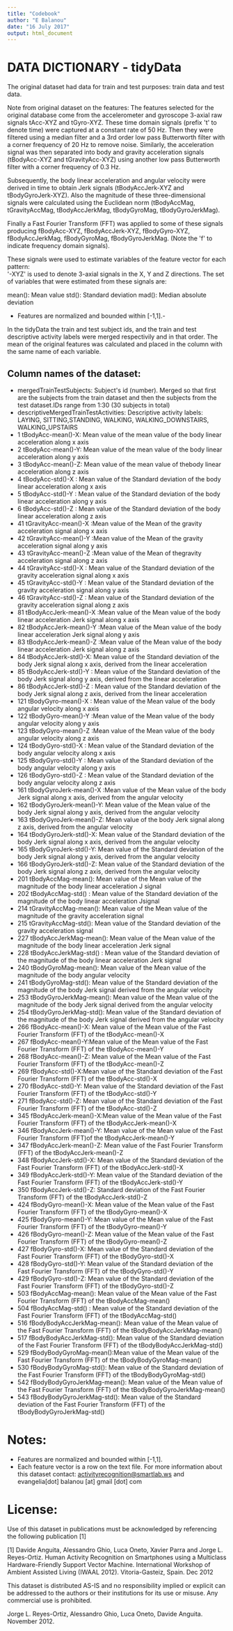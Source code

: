 ```yaml
---
title: "Codebook"
author: "E Balanou"
date: "16 July 2017"
output: html_document
---
```


#  DATA DICTIONARY - tidyData
The original dataset had data for train and test purposes: train data and test data. 

Note from original dataset on the features: 
The features selected for the original database come from the accelerometer and gyroscope 3-axial raw signals tAcc-XYZ and tGyro-XYZ. These time domain signals (prefix 't' to denote time) were captured at a constant rate of 50 Hz. Then they were filtered using a median filter and a 3rd order low pass Butterworth filter with a corner frequency of 20 Hz to remove noise. Similarly, the acceleration signal was then separated into body and gravity acceleration signals (tBodyAcc-XYZ and tGravityAcc-XYZ) using another low pass Butterworth filter with a corner frequency of 0.3 Hz. 

Subsequently, the body linear acceleration and angular velocity were derived in time to obtain Jerk signals (tBodyAccJerk-XYZ and tBodyGyroJerk-XYZ). Also the magnitude of these three-dimensional signals were calculated using the Euclidean norm (tBodyAccMag, tGravityAccMag, tBodyAccJerkMag, tBodyGyroMag, tBodyGyroJerkMag). 

Finally a Fast Fourier Transform (FFT) was applied to some of these signals producing fBodyAcc-XYZ, fBodyAccJerk-XYZ, fBodyGyro-XYZ, fBodyAccJerkMag, fBodyGyroMag, fBodyGyroJerkMag. (Note the 'f' to indicate frequency domain signals). 

These signals were used to estimate variables of the feature vector for each pattern:  
'-XYZ' is used to denote 3-axial signals in the X, Y and Z directions.
The set of variables that were estimated from these signals are: 

mean(): Mean value
std(): Standard deviation
mad(): Median absolute deviation 

- Features are normalized and bounded within [-1,1].- 

In the tidyData the train and test subject ids, and the train and test descriptive activity labels were merged respectivily and in that order.
The mean of the original features was calculated and placed in the column with the same name of each variable. 


## Column names of the dataset:

* mergedTrainTestSubjects:  Subject's id (number). Merged so that first are the subjects from the train dataset and then the subjects from the test dataset.IDs range from 1:30 (30 subjects in total)           
* descriptiveMergedTrainTestActivities: Descriptive activity labels: LAYING, SITTING,STANDING, WALKING, WALKING_DOWNSTAIRS, WALKING_UPSTAIRS
* 1 tBodyAcc-mean()-X:   Mean value of the mean value of the body linear acceleration along x axis              
* 2 tBodyAcc-mean()-Y:   Mean value of the mean value of the body linear acceleration along y axis        
* 3 tBodyAcc-mean()-Z:   Mean value of the mean value of thebody linear acceleration along z axis              
* 4 tBodyAcc-std()-X :  Mean value of the Standard deviation of the body linear acceleration along x axis           
* 5 tBodyAcc-std()-Y :  Mean value of the Standard deviation of the body linear acceleration along y axis
* 6 tBodyAcc-std()-Z :  Mean value of the Standard deviation of the body linear acceleration along z axis 
* 41 tGravityAcc-mean()-X :Mean value of the  Mean of the gravity acceleration signal along x axis          
* 42 tGravityAcc-mean()-Y :Mean value of the  Mean of the gravity acceleration signal along y axis           
* 43 tGravityAcc-mean()-Z :Mean value of the  Mean of thegravity acceleration signal along z axis          
* 44 tGravityAcc-std()-X : Mean value of the  Standard deviation of the gravity acceleration signal along x axis         
* 45 tGravityAcc-std()-Y : Mean value of the  Standard deviation of the gravity acceleration signal along y axis          
* 46 tGravityAcc-std()-Z : Mean value of the  Standard deviation of the gravity acceleration signal along z axis
* 81 tBodyAccJerk-mean()-X :Mean value of the  Mean value of the body  linear acceleration Jerk signal along x axis           
* 82 tBodyAccJerk-mean()-Y :Mean value of the  Mean value of the body  linear acceleration Jerk signal along y axis           
* 83 tBodyAccJerk-mean()-Z :Mean value of the  Mean value of the body  linear acceleration Jerk signal along z axis      
* 84 tBodyAccJerk-std()-X:  Mean value of the  Standard deviation of the body Jerk signal along x axis, derived from the linear acceleration      
* 85 tBodyAccJerk-std()-Y : Mean value of the  Standard deviation of the  body  Jerk signal along y axis, derived from the linear acceleration           
* 86 tBodyAccJerk-std()-Z : Mean value of the  Standard deviation of the  body  Jerk signal along z axis, derived from the linear acceleration 
* 121 tBodyGyro-mean()-X : Mean value of the  Mean value of the body angular velocity  along x axis
* 122 tBodyGyro-mean()-Y :Mean value of the  Mean value of the body angular velocity  along y axis
* 123 tBodyGyro-mean()-Z :Mean value of the  Mean value of the body angular velocity  along z axis
* 124 tBodyGyro-std()-X : Mean value of the Standard deviation of the body angular velocity  along x axis
* 125 tBodyGyro-std()-Y : Mean value of the Standard deviation of the body angular velocity  along y axis
* 126 tBodyGyro-std()-Z : Mean value of the Standard deviation of the body  angular velocity  along z axis          
* 161 tBodyGyroJerk-mean()-X :Mean value of the  Mean value of the body Jerk signal along x axis, derived from the  angular velocity    
* 162 tBodyGyroJerk-mean()-Y: Mean value of the Mean value of the body Jerk signal along y axis, derived from the  angular velocity     
* 163 tBodyGyroJerk-mean()-Z: Mean value of the body Jerk signal along z axis, derived from the  angular velocity   
* 164 tBodyGyroJerk-std()-X: Mean value of the Standard deviation of the body Jerk signal along x axis, derived from the  angular velocity           
* 165 tBodyGyroJerk-std()-Y: Mean value of the Standard deviation of the body Jerk signal along y axis, derived from the  angular velocity             
* 166 tBodyGyroJerk-std()-Z: Mean value of the  Standard deviation of the body Jerk signal along z axis, derived from the  angular velocity          
* 201 tBodyAccMag-mean(): Mean value of the  Mean value of the magnitude of the  body  linear acceleration J signal           
* 202 tBodyAccMag-std() :    Mean value of the Standard deviation of the   magnitude of the  body  linear acceleration Jsignal        
* 214 tGravityAccMag-mean(): Mean value of the  Mean value of the  magnitude of the gravity acceleration signal       
* 215 tGravityAccMag-std():  Mean value of the  Standard deviation of the gravity acceleration signal       
* 227 tBodyAccJerkMag-mean(): Mean value of the  Mean value of the  magnitude of the body  linear acceleration Jerk signal      
* 228 tBodyAccJerkMag-std() : Mean value of the  Standard deviation of the magnitude of the body  linear acceleration Jerk signal       
* 240 tBodyGyroMag-mean(): Mean value of the  Mean value of the magnitude of the body angular velocity            
* 241 tBodyGyroMag-std(): Mean value of the  Standard deviation of the  magnitude of the body Jerk signal derived from the angular velocity          
* 253 tBodyGyroJerkMag-mean(): Mean value of the  Mean value of the magnitude of the body Jerk signal derived from the angular velocity
* 254 tBodyGyroJerkMag-std(): Mean value of the  Standard deviation of the  magnitude of the body Jerk signal derived from the angular velocity     
* 266 fBodyAcc-mean()-X: Mean value of the  Mean value of the  Fast Fourier Transform (FFT) of the tBodyAcc-mean()-X              
* 267 fBodyAcc-mean()-Y:Mean value of the   Mean value of the   Fast Fourier Transform (FFT) of the tBodyAcc-mean()-Y              
* 268 fBodyAcc-mean()-Z: Mean value of the  Mean value of the     Fast Fourier Transform (FFT) of the tBodyAcc-mean()-Z            
* 269 fBodyAcc-std()-X:Mean value of the Standard deviation of the  Fast Fourier Transform (FFT) of the tBodyAcc-std()-X              
* 270 fBodyAcc-std()-Y: Mean value of the Standard deviation of the  Fast Fourier Transform (FFT) of the tBodyAcc-std()-Y               
* 271 fBodyAcc-std()-Z: Mean value of the Standard deviation of the   Fast Fourier Transform (FFT) of the tBodyAcc-std()-Z              
* 345 fBodyAccJerk-mean()-X:Mean value of the  Mean value of the Fast Fourier Transform (FFT) of the tBodyAccJerk-mean()-X
* 346 fBodyAccJerk-mean()-Y: Mean value of the   Mean value of the   Fast Fourier Transform (FFT)of the tBodyAccJerk-mean()-Y       
* 347 fBodyAccJerk-mean()-Z:  Mean value of the   Fast Fourier Transform (FFT) of the tBodyAccJerk-mean()-Z       
* 348 fBodyAccJerk-std()-X: Mean value of the Standard deviation of the Fast Fourier Transform (FFT) of the tBodyAccJerk-std()-X        
* 349 fBodyAccJerk-std()-Y: Mean value of the Standard deviation of the Fast Fourier Transform (FFT) of the tBodyAccJerk-std()-Y        
* 350 fBodyAccJerk-std()-Z: Standard deviation of the  Fast Fourier Transform (FFT) of the tBodyAccJerk-std()-Z 
* 424 fBodyGyro-mean()-X: Mean value of the  Mean value of the  Fast Fourier Transform (FFT)  of the  tBodyGyro-mean()-X           
* 425 fBodyGyro-mean()-Y: Mean value of the   Mean value of the  Fast Fourier Transform (FFT) of the  tBodyGyro-mean()-Y            
* 426 fBodyGyro-mean()-Z: Mean value of the   Mean value of the  Fast Fourier Transform (FFT)  of the  tBodyGyro-mean()-Z            
* 427 fBodyGyro-std()-X: Mean value of the Standard deviation of the  Fast Fourier Transform (FFT) of the tBodyGyro-std()-X             
* 428 fBodyGyro-std()-Y: Mean value of the Standard deviation of the  Fast Fourier Transform (FFT) of the tBodyGyro-std()-Y             
* 429 fBodyGyro-std()-Z:  Mean value of the Standard deviation of the  Fast Fourier Transform (FFT) of the tBodyGyro-std()-Z            
* 503 fBodyAccMag-mean():  Mean value of the   Mean value of the Fast Fourier Transform (FFT)  of the  tBodyAccMag-mean()         
* 504 fBodyAccMag-std() : Mean value of the Standard deviation of the  Fast Fourier Transform (FFT) of the tBodyAccMag-std()            
* 516 fBodyBodyAccJerkMag-mean(): Mean value of the  Mean value of the  Fast Fourier Transform (FFT) of the tBodyBodyAccJerkMag-mean()
* 517 fBodyBodyAccJerkMag-std(): Mean value of the Standard deviation of the Fast Fourier Transform (FFT) of the tBodyBodyAccJerkMag-std()
* 529 fBodyBodyGyroMag-mean():Mean value of the  Mean value of the Fast Fourier Transform (FFT) of the tBodyBodyGyroMag-mean()
* 530 fBodyBodyGyroMag-std(): Mean value of the Standard deviation of the      Fast Fourier Transform (FFT) of the tBodyBodyGyroMag-std()
* 542 fBodyBodyGyroJerkMag-mean(): Mean value of the Mean value of the Fast Fourier Transform (FFT) of the tBodyBodyGyroJerkMag-mean()
* 543 fBodyBodyGyroJerkMag-std(): Mean value of the Standard deviation of the  Fast Fourier Transform (FFT) of the tBodyBodyGyroJerkMag-std()


Notes: 
======
- Features are normalized and bounded within [-1,1].
- Each feature vector is a row on the text file.
For more information about this dataset contact: activityrecognition@smartlab.ws and evangelia[dot] balanou [at] gmail [dot] com

License:
========
Use of this dataset in publications must be acknowledged by referencing the following publication [1] 

[1] Davide Anguita, Alessandro Ghio, Luca Oneto, Xavier Parra and Jorge L. Reyes-Ortiz. Human Activity Recognition on Smartphones using a Multiclass Hardware-Friendly Support Vector Machine. International Workshop of Ambient Assisted Living (IWAAL 2012). Vitoria-Gasteiz, Spain. Dec 2012

This dataset is distributed AS-IS and no responsibility implied or explicit can be addressed to the authors or their institutions for its use or misuse. Any commercial use is prohibited.

Jorge L. Reyes-Ortiz, Alessandro Ghio, Luca Oneto, Davide Anguita. November 2012.
